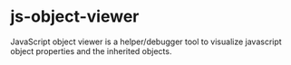 # js-object-viewer
JavaScript object viewer is a helper/debugger tool to visualize javascript object properties and the inherited objects.
